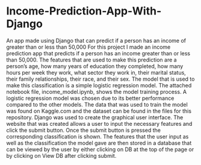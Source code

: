 # Income-Prediction-App-With-Django
An app made using Django that can predict if a person has an income of greater than or less than 50,000 
For this project I made an income prediction app that predicts if a person has an income greater than or less than 50,000. The features that are used to make this prediction are a person’s age, how many years of education they completed, how many hours per week they work, what sector they work in, their marital status, their family relationships, their race, and their sex. The model that is used to make this classification is a simple logistic regression model. The attached notebook file, income_model.ipynb, shows the model training process. A logistic regression model was chosen due to its better performance compared to the other models. The data that was used to train the model was found on Kaggle.com and the dataset can be found in the files for this repository. 
Django was used to create the graphical user interface. The website that was created allows a user to input the necessary features and click the submit button. Once the submit button is pressed the corresponding classification is shown. The features that the user input as well as the classification the model gave are then stored in a database that can be viewed by the user by either clicking on DB at the top of the page or by clicking on View DB after clicking submit. 
